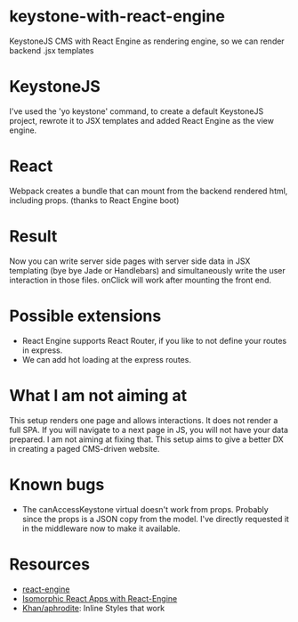 # keystone-with-react-engine
KeystoneJS CMS with React Engine as rendering engine, so we can render backend .jsx templates

# KeystoneJS
I've used the 'yo keystone' command, to create a default KeystoneJS project, rewrote it to JSX templates and added React Engine as the view engine.

# React
Webpack creates a bundle that can mount from the backend rendered html, including props. (thanks to React Engine boot)

# Result
Now you can write server side pages with server side data in JSX templating (bye bye Jade or Handlebars) and simultaneously write the user interaction in those files. onClick will work after mounting the front end.

# Possible extensions
 - React Engine supports React Router, if you like to not define your routes in express.
 - We can add hot loading at the express routes.

# What I am not aiming at
This setup renders one page and allows interactions. It does not render a full SPA. If you will navigate to a next page in JS, you will not have your data prepared. I am not aiming at fixing that. This setup aims to give a better DX in creating a paged CMS-driven website.

# Known bugs
 - The canAccessKeystone virtual doesn't work from props. Probably since the props is a JSON copy from the model. I've directly requested it in the middleware now to make it available.


# Resources
- [react-engine](https://github.com/paypal/react-engine)
- [Isomorphic React Apps with React-Engine](https://www.paypal-engineering.com/2015/04/27/isomorphic-react-apps-with-react-engine/)
- [Khan/aphrodite](https://github.com/Khan/aphrodite): Inline Styles that work
